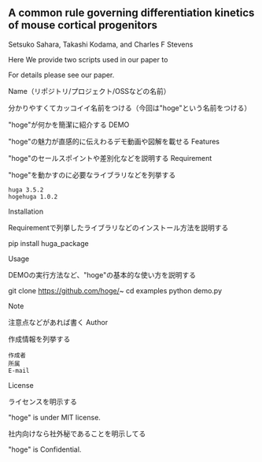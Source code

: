 ## A common rule governing differentiation kinetics of mouse cortical progenitors

Setsuko Sahara, Takashi Kodama, and Charles F Stevens

Here We provide two scripts used in our paper to 


For details please see our paper.

Name（リポジトリ/プロジェクト/OSSなどの名前）

分かりやすくてカッコイイ名前をつける（今回は"hoge"という名前をつける）

"hoge"が何かを簡潔に紹介する
DEMO

"hoge"の魅力が直感的に伝えわるデモ動画や図解を載せる
Features

"hoge"のセールスポイントや差別化などを説明する
Requirement

"hoge"を動かすのに必要なライブラリなどを列挙する

    huga 3.5.2
    hogehuga 1.0.2

Installation

Requirementで列挙したライブラリなどのインストール方法を説明する

pip install huga_package

Usage

DEMOの実行方法など、"hoge"の基本的な使い方を説明する

git clone https://github.com/hoge/~
cd examples
python demo.py

Note

注意点などがあれば書く
Author

作成情報を列挙する

    作成者
    所属
    E-mail

License

ライセンスを明示する

"hoge" is under MIT license.

社内向けなら社外秘であることを明示してる

"hoge" is Confidential.
